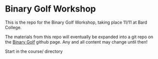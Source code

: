 # Binary Golf Workshop

This is the repo for the Binary Golf Workshop, taking place 11/11 at Bard College.

The materials from this repo will eventually be expanded into a git repo on the [Binary Golf](https://github.com/binarygolf) github page. Any and all content may change until then!

Start in the course/ directory
